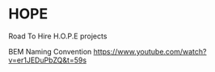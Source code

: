 # HOPE
Road To Hire H.O.P.E projects

BEM Naming Convention
https://www.youtube.com/watch?v=er1JEDuPbZQ&t=59s
